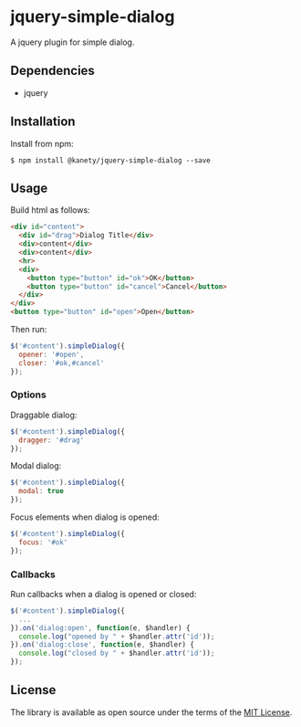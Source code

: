 # jquery-simple-dialog

A jquery plugin for simple dialog.

## Dependencies

* jquery

## Installation

Install from npm:

    $ npm install @kanety/jquery-simple-dialog --save

## Usage

Build html as follows:

```html
<div id="content">
  <div id="drag">Dialog Title</div>
  <div>content</div>
  <div>content</div>
  <hr>
  <div>
    <button type="button" id="ok">OK</button>
    <button type="button" id="cancel">Cancel</button>
  </div>
</div>
<button type="button" id="open">Open</button>
```

Then run:

```javascript
$('#content').simpleDialog({
  opener: '#open',
  closer: '#ok,#cancel'
});
```

### Options

Draggable dialog:

```javascript
$('#content').simpleDialog({
  dragger: '#drag'
});
```

Modal dialog:

```javascript
$('#content').simpleDialog({
  modal: true
});
```

Focus elements when dialog is opened:

```javascript
$('#content').simpleDialog({
  focus: '#ok'
});
```

### Callbacks

Run callbacks when a dialog is opened or closed:

```javascript
$('#content').simpleDialog({
  ...
}).on('dialog:open', function(e, $handler) {
  console.log("opened by " + $handler.attr('id'));
}).on('dialog:close', function(e, $handler) {
  console.log("closed by " + $handler.attr('id'));
});
```

## License

The library is available as open source under the terms of the [MIT License](http://opensource.org/licenses/MIT).
